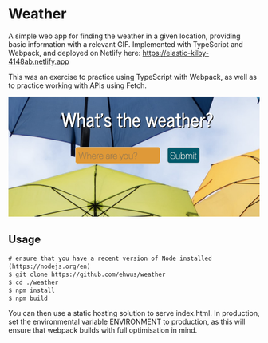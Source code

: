 # Weather

A simple web app for finding the weather in a given location, providing basic information with a relevant GIF. Implemented with TypeScript and Webpack, and deployed on Netlify here: https://elastic-kilby-4148ab.netlify.app

This was an exercise to practice using TypeScript with Webpack, as well as to practice working with APIs using Fetch.

![Screenshot of the app](./screenshot/app.png)

## Usage

```
# ensure that you have a recent version of Node installed (https://nodejs.org/en)
$ git clone https://github.com/ehwus/weather
$ cd ./weather
$ npm install
$ npm build
```
You can then use a static hosting solution to serve index.html. In production, set the environmental variable ENVIRONMENT to production, as this will ensure that webpack builds with full optimisation in mind.
